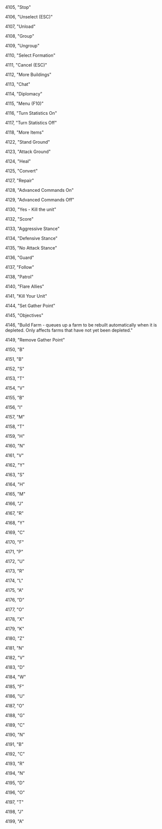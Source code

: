 ﻿4105, "Stop"

4106, "Unselect (ESC)"

4107, "Unload"

4108, "Group"

4109, "Ungroup"

4110, "Select Formation"

4111, "Cancel (ESC)"

4112, "More Buildings"

4113, "Chat"

4114, "Diplomacy"

4115, "Menu (F10)"

4116, "Turn Statistics On"

4117, "Turn Statistics Off"

4118, "More Items"

4122, "Stand Ground"

4123, "Attack Ground"

4124, "Heal"

4125, "Convert"

4127, "Repair"

4128, "Advanced Commands On"

4129, "Advanced Commands Off"

4130, "Yes - Kill the unit"

4132, "Score"

4133, "Aggressive Stance"

4134, "Defensive Stance"

4135, "No Attack Stance"

4136, "Guard"

4137, "Follow"

4138, "Patrol"

4140, "Flare Allies"

4141, "Kill Your Unit"

4144, "Set Gather Point"

4145, "Objectives"

4146, "Build Farm - queues up a farm to be rebuilt automatically when it is depleted.  Only affects farms that have not yet been depleted."

4149, "Remove Gather Point"

4150, "B"

4151, "B"

4152, "S"

4153, "T"

4154, "V"

4155, "B"

4156, "I"

4157, "M"

4158, "T"

4159, "H"

4160, "N"

4161, "V"

4162, "Y"

4163, "S"

4164, "H"

4165, "M"

4166, "J"

4167, "R"

4168, "Y"

4169, "C"

4170, "F"

4171, "P"

4172, "U"

4173, "R"

4174, "L"

4175, "A"

4176, "D"

4177, "O"

4178, "X"

4179, "K"

4180, "Z"

4181, "N"

4182, "V"

4183, "D"

4184, "W"

4185, "F"

4186, "U"

4187, "O"

4188, "G"

4189, "C"

4190, "N"

4191, "B"

4192, "C"

4193, "R"

4194, "N"

4195, "D"

4196, "O"

4197, "T"

4198, "J"

4199, "A"

